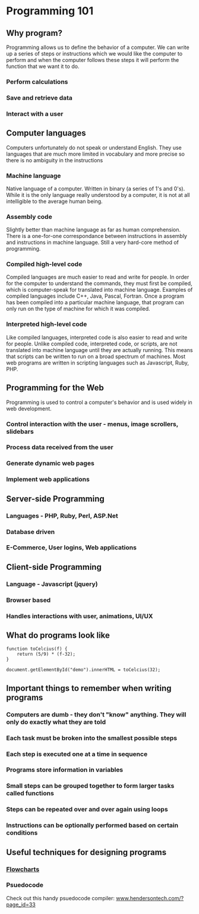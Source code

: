 # Programming 101

## Why program?
Programming allows us to define the behavior of a computer. We can write up a series of steps or instructions which we would like the computer to perform and when the computer follows these steps it will perform the function that we want it to do.

### Perform calculations
### Save and retrieve data
### Interact with a user

## Computer languages
Computers unfortunately do not speak or understand English. They use languages that are much more limited in vocabulary and more precise so there is no ambiguity in the instructions

### Machine language
Native language of a computer. Written in binary (a series of 1's and 0's). While it is the only language really understood by a computer, it is not at all intelligible to the average human being.
### Assembly code
Slightly better than machine language as far as human comprehension. There is a one-for-one correspondance between instructions in assembly and instructions in machine language. Still a very hard-core method of programming.
### Compiled high-level code
Compiled languages are much easier to read and write for people. In order for the computer to understand the commands, they must first be compiled, which is computer-speak for translated into machine language. Examples of compiled languages include C++, Java, Pascal, Fortran. Once a program has been compiled into a particular machine language, that program can only run on the type of machine for which it was compiled.
### Interpreted high-level code
Like compiled languages, interpreted code is also easier to read and write for people. Unlike compiled code, interpreted code, or scripts, are not translated into machine language until they are actually running. This means that scripts can be written to run on a broad spectrum of machines. Most web programs are written in scripting languages such as Javascript, Ruby, PHP.

## Programming for the Web
Programming is used to control a computer's behavior and is used widely in web development.
### Control interaction with the user - menus, image scrollers, slidebars
### Process data received from the user
### Generate dynamic web pages
### Implement web applications

## Server-side Programming
### Languages - PHP, Ruby, Perl, ASP.Net
### Database driven
### E-Commerce, User logins, Web applications

## Client-side Programming
### Language - Javascript (jquery)
### Browser based
### Handles interactions with user, animations, UI/UX

## What do programs look like
```
function toCelcius(f) {
    return (5/9) * (f-32);
}

document.getElementById("demo").innerHTML = toCelcius(32);
```

## Important things to remember when writing programs
### Computers are dumb - they don't "know" anything. They will only do exactly what they are told
### Each task must be broken into the smallest possible steps
### Each step is executed one at a time in sequence
### Programs store information in variables 
### Small steps can be grouped together to form larger tasks called functions
### Steps can be repeated over and over again using loops
### Instructions can be optionally performed based on certain conditions

## Useful techniques for designing programs
### [Flowcharts](IntroductionToFlowcharts.pdf)
### Psuedocode
Check out this handy psuedocode compiler: www.hendersontech.com/?page_id=33
